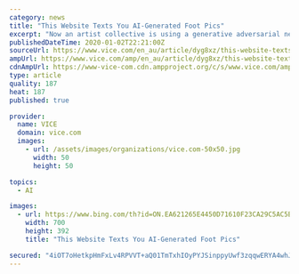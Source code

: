 ```yaml
---
category: news
title: "This Website Texts You AI-Generated Foot Pics"
excerpt: "Now an artist collective is using a generative adversarial network to create and send feet, sweetie. Thisfootdoesnotexist.com is a new website ... text message bot also doesn’t seem to know the meaning of “stop,” and will send feet no matter what you say to it. So what is the point? Possibly to highlight the commodification of feet pics ..."
publishedDateTime: 2020-01-02T22:21:00Z
sourceUrl: https://www.vice.com/en_au/article/dyg8xz/this-website-texts-you-ai-generated-foot-pics
ampUrl: https://www.vice.com/amp/en_au/article/dyg8xz/this-website-texts-you-ai-generated-foot-pics
cdnAmpUrl: https://www-vice-com.cdn.ampproject.org/c/s/www.vice.com/amp/en_au/article/dyg8xz/this-website-texts-you-ai-generated-foot-pics
type: article
quality: 187
heat: 187
published: true

provider:
  name: VICE
  domain: vice.com
  images:
    - url: /assets/images/organizations/vice.com-50x50.jpg
      width: 50
      height: 50

topics:
  - AI

images:
  - url: https://www.bing.com/th?id=ON.EA621265E4450D71610F23CA29C5AC5B
    width: 700
    height: 392
    title: "This Website Texts You AI-Generated Foot Pics"

secured: "4iOT7oHetkpHmFxLv4RPVVT+aQ01TmTxhIOyPYJSinppyUwf3zqqwERYA4whJme3evb+wvH7m8R+ZElcWaNWW0o2zHd44MvGZunwnmq3821x2hUBrzegTtaGrXBE7egt1JmKUP+wEUliBOL2HfsTEy/Fd4y3aYenZGg2NBIXUek3DRn8LU2OQpkjqF8lM/uEbdjMcVCEuNaWaQ27mHxVlLqHH8BuOppuUICYgMqIypTj7gHGcRv8OcOAWCphlsv3vTcNsj31zR7Pf+YTMhKc+A==;Z4p1w7t/w88W/KazoF5hsA=="
---
```


